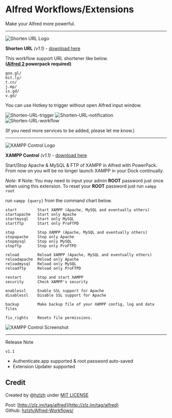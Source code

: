 # Alfred Workflows/Extensions

Make your Alfred more powerful.

* * *

![Shorten URL Logo][4]

**Shorten URL** *(v1.1)* - [download here][8] 

This workflow support URL shortener like below.  
**([Alfred 2] powerpack required)**

    goo.gl/
    bit.ly/
    t.cn/
    j.mp/
    is.gd/
    v.gd/
    
You can use Hotkey to trigger without open Alfred input window.

![Shorten-URL-trigger][5]
![Shorten-URL-notification][6]
![Shorten-URL-workflow][7]

(If you need more services to be added, please let me know.)

* * *

![XAMPP Control Logo][1]

**XAMPP Control** *(v1.1)* - [download here][2]

Start/Stop Apache & MySQL & FTP of XAMPP in Alfred with PowerPack. From now on you will be no longer launch XAMPP in your Dock continually.

*Note:* # Note: You may need to input your admin **ROOT** password just once when using this extension. To reset your **ROOT** password just run `xampp root`

run `xampp {query}` from the command chart below.

    start         Start XAMPP (Apache, MySQL and eventually others)
    startapache   Start only Apache
    startmysql    Start only MySQL
    startftp      Start only ProFTPD
    
    stop          Stop XAMPP (Apache, MySQL and eventually others)
    stopapache    Stop only Apache
    stopmysql     Stop only MySQL
    stopftp       Stop only ProFTPD
    
    reload        Reload XAMPP (Apache, MySQL and eventually others)
    reloadapache  Reload only Apache
    reloadmysql   Reload only MySQL
    reloadftp     Reload only ProFTPD
    
    restart       Stop and start XAMPP
    security      Check XAMPP's security
    
    enablessl     Enable SSL support for Apache
    disablessl    Disable SSL support for Apache
    
    backup        Make backup file of your XAMPP config, log and data files
    
    fix_rights    Resets file permissions.
    

![XAMPP Control Screenshot][3]

* * *

Release Note

`v1.1`

* Authenticate.app supported & root password auto-saved
* Extension Updater supported

## Credit
Created by @[hzlzh](https://twitter.com/hzlzh 'Contact me on Twitter') under [MIT LICENSE](http://rem.mit-license.org/) 

Post: [http://zlz.im/tag/alfred](http://zlz.im/tag/alfred)  
Github: [hzlzh/Alfred-Workflows/](https://github.com/hzlzh/Alfred-Workflows/)


 [1]: https://github.com/hzlzh/Alfred-Workflows/raw/master/Downloads/extra/XAMPP-Control-icon.png "XAMPP Control for Alfred Logo"
 [2]: https://github.com/hzlzh/Alfred-Workflows/raw/master/Downloads/XAMPP-Control.alfredextension "XAMPP Control Download Link"
 [3]: https://github.com/hzlzh/Alfred-Workflows/raw/master/Downloads/extra/XAMPP-Control-trigger.png "XAMPP Control for Alfred Screenshot"
 [4]: https://github.com/hzlzh/Alfred-Workflows/raw/master/Downloads/extra/Shorten-URL-icon.png
 [5]: https://github.com/hzlzh/Alfred-Workflows/raw/master/Downloads/extra/Shorten-URL-trigger.png
 [6]: https://github.com/hzlzh/Alfred-Workflows/raw/master/Downloads/extra/Shorten-URL-notification.png
 [7]: https://github.com/hzlzh/Alfred-Workflows/raw/master/Downloads/extra/Shorten-URL-workflow.png
 [8]: https://github.com/hzlzh/Alfred-Workflows/raw/master/Downloads/Shorten-URL.alfredworkflow "Download Shorten-URL.alfredworkflow"
 
 [Alfred 2]: http://www.alfredapp.com/